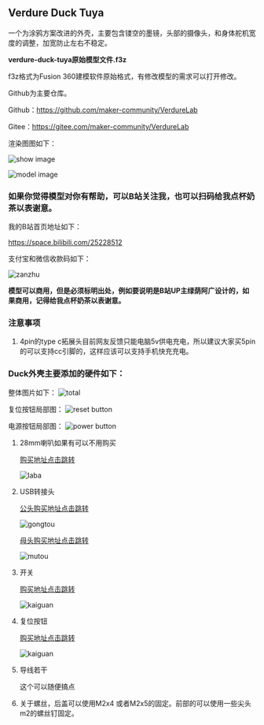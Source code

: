 ## Verdure Duck Tuya

一个为涂鸦方案改进的外壳，主要包含镂空的墨镜，头部的摄像头，和身体舵机宽度的调整，加宽防止左右不稳定。

**verdure-duck-tuya原始模型文件.f3z**

f3z格式为Fusion 360建模软件原始格式，有修改模型的需求可以打开修改。


Github为主要仓库。

Github：https://github.com/maker-community/VerdureLab

Gitee：https://gitee.com/maker-community/VerdureLab

渲染图图如下：

![show image](/verdure-duck-tuya/images/duck.png)



![model image](/verdure-duck-tuya/images/model-images.png)


### 如果你觉得模型对你有帮助，可以B站关注我，也可以扫码给我点杯奶茶以表谢意。

我的B站首页地址如下：

https://space.bilibili.com/25228512

支付宝和微信收款码如下：

![zanzhu](/images/zanzhu.png)

**模型可以商用，但是必须标明出处，例如要说明是B站UP主绿荫阿广设计的，如果商用，记得给我点杯奶茶以表谢意。**


### 注意事项

1. 4pin的type c拓展头目前网友反馈只能电脑5v供电充电，所以建议大家买5pin的可以支持cc引脚的，这样应该可以支持手机快充充电。

### Duck外壳主要添加的硬件如下：

整体图片如下：
![total](/verdure-duck/images/pcb-all.png)

复位按钮局部图：
![reset button](/verdure-duck/images/reset-button.png)

电源按钮局部图：
![power button](/verdure-duck/images/power-button.png)


1. 28mm喇叭如果有可以不用购买

    [购买地址点击跳转](https://item.taobao.com/item.htm?_u=qqc0n0p773b&id=857879179989&skuId=5670264693293&spm=a1z09.2.0.0.63872e8dE12rZK)

    ![laba](/verdure-duck/images/laba.png)

2. USB转接头

    [公头购买地址点击跳转](https://detail.tmall.com/item.htm?id=775104244214&skuId=5303801189114&spm=tbpc.boughtlist.suborder_itemtitle.1.5b392e8d7Lmypw)

    ![gongtou](/verdure-duck/images/usb2.png)

    [母头购买地址点击跳转](https://item.taobao.com/item.htm?id=645766200920&spm=tbpc.boughtlist.suborder_itemtitle.1.5b392e8d7Lmypw)

    ![mutou](/verdure-duck/images/usb.png)

3. 开关

    [购买地址点击跳转](https://item.taobao.com/item.htm?_u=qqc0n0p1252&id=651818018665&skuId=4870740214324&spm=a1z09.2.0.0.63872e8dE12rZK)

    ![kaiguan](/verdure-duck/images/switch.png)

4. 复位按钮

    [购买地址点击跳转](https://e.tb.cn/h.hQoBhbpteEeZE3Q?tk=bwv74dYlZH1)

    ![kaiguan](/verdure-duck/images/button.jpg)
    


5. 导线若干

    这个可以随便搞点

6. 关于螺丝，后盖可以使用M2x4 或者M2x5的固定。前部的可以使用一些尖头m2的螺丝钉固定。
